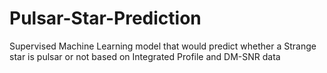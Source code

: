 # Pulsar-Star-Prediction
Supervised Machine Learning model that would predict whether a Strange star is pulsar or not based on Integrated Profile and DM-SNR data  
